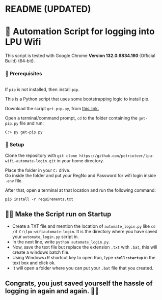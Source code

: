 # README (UPDATED)

# 🤖 Automation Script for logging into LPU Wifi

This script is tested with Google Chrome <b> Version 132.0.6834.160 </b> (Official Build) (64-bit).
<br>

### 🛑 **Prerequisites**

<br>If `pip` is not installed, then install `pip`.
<br>

This is a Python script that uses some bootstrapping logic to install pip.

Download the script `get-pip.py`, from [this link.](https://bootstrap.pypa.io/get-pip.py)

Open a terminal/command prompt, `cd` to the folder containing the `get-pip.py` file and run:

`C:> py get-pip.py`
<br>
### 📐 Setup
Clone the repository with `git clone https://github.com/petrioteer/lpu-wifi-automate-login.git` in your home directory.
<br>

Place the folder in your `C:` drive.
<br>
Go inside the folder and put your RegNo and Password for wifi login inside `.env` file.

After that, open a terminal at that location and run the following command:<br>

`pip install -r requirements.txt`
<br>
## 👨‍💻 Make the Script run on Startup

- Create a TXT file and mention the location of `automate_login.py` like `cd /d C:\lpu-wifiautomate-login`. It is the directory where you have saved your `automate_login.py` script in.
- In the next line, write `python automate_login.py`.
- Now, save the text file but replace the extension `.txt` with `.bat`, this will create a windows batch file.
- Using Windows+R shortcut key to open Run, type **`shell:startup`** in the text box and click ok.
- It will open a folder where you can put your `.bat` file that you created.

## Congrats, you just saved yourself the hassle of logging in again and again. 🥳🥳
